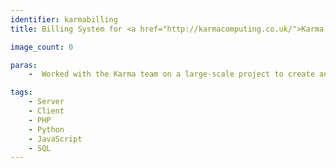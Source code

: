 ```yaml
---
identifier: karmabilling
title: Billing System for <a href="http://karmacomputing.co.uk/">Karma Computing</a>

image_count: 0

paras:
    -  Worked with the Karma team on a large-scale project to create an automated system for managing customer services & payments using third-party services. The code was written to be generic for use by any company selling a service which requires instant and recurring payments.

tags:
    - Server
    - Client
    - PHP
    - Python
    - JavaScript
    - SQL
---
```

